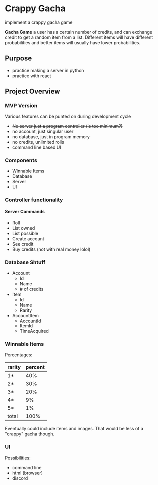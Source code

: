 # Crappy Gacha

implement a crappy gacha game

**Gacha Game** a user has a certain number of credits, and can exchange credit to get a random item from a list. Different items will have different probabilities and better items will usually have lower probabilities.

## Purpose

- practice making a server in python
- practice with react

## Project Overview
### MVP Version
Various features can be punted on during development cycle
- ~~No server just a program controller (is too minimum?)~~
- no account, just singular user
- no database, just in program memory
- no credits, unlimited rolls
- command line based UI

### Components

- Winnable Items
- Database
- Server
- UI

### Controller functionality

#### Server Commands

- Roll
- List owned
- List possible
- Create account
- See credit
- Buy credits (not with real money lolol)

### Database Shtuff

- Account
  - Id
  - Name
  - \# of credits
- Item
  - Id
  - Name
  - Rarity
- AccountItem
  - AccountId
  - ItemId
  - TimeAcquired

### Winnable Items

Percentages: 

| rarity | percent |
|---|---|
| 1* | 40% |
| 2* | 30% |
| 3* | 20% |
| 4* | 9% |
| 5* | 1% |
| total | 100% |


Eventually could include items and images. That would be less of a "crappy" gacha though.

### UI
Possibilities: 

- command line
- html (browser)
- discord